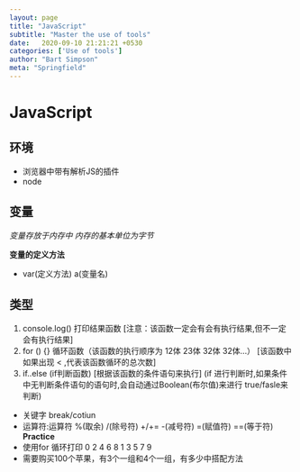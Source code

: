 ```yaml
---
layout: page
title: "JavaScript"
subtitle: "Master the use of tools"
date:   2020-09-10 21:21:21 +0530
categories: ['Use of tools']
author: "Bart Simpson"
meta: "Springfield"
---
```



# JavaScript #
## 环境 ##
- 浏览器中带有解析JS的插件
- node
## 变量 ##
*变量存放于内存中 内存的基本单位为字节*

**变量的定义方法**
- var(定义方法) a(变量名)
## 类型 ##
1. console.log() 打印结果函数 [注意：该函数一定会有会有执行结果,但不一定会有执行结果]
2. for () {} 循环函数（该函数的执行顺序为 12体 23体 32体 32体...） [该函数中如果出现 < ,代表该函数循环的总次数]
3. if..else (if判断函数) [根据该函数的条件语句来执行] (if 进行判断时,如果条件中无判断条件语句的语句时,会自动通过Boolean(布尔值)来进行 true/fasle来判断)
 
- 关键字 break/cotiun
- 运算符:运算符 %(取余) /(除号符) +/+= -(减号符) =(赋值符) ==(等于符)
**Practice**
 - 使用for 循环打印 0 2 4 6 8 1 3 5 7 9
 - 需要购买100个苹果，有3个一组和4个一组，有多少中搭配方法